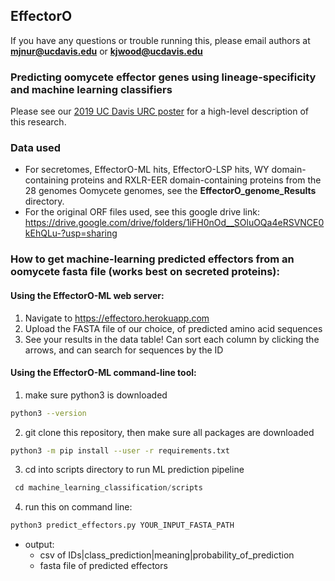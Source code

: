 ## EffectorO

If you have any questions or trouble running this, please email authors at **mjnur@ucdavis.edu** or **kjwood@ucdavis.edu**

### Predicting oomycete effector genes using lineage-specificity and machine learning classifiers

Please see our [2019 UC Davis URC poster](https://drive.google.com/file/d/1n7ccBZi6c5K6h600u0lF9xnMRiMtKWVa/view?usp=sharing) for a high-level description of this research.

### Data used
- For secretomes, EffectorO-ML hits, EffectorO-LSP hits, WY domain-containing proteins and RXLR-EER domain-containing proteins from the 28 genomes Oomycete genomes, see the **EffectorO_genome_Results** directory.
- For the original ORF files used, see this google drive link: https://drive.google.com/drive/folders/1iFH0nOd__SOluOQa4eRSVNCE0kEhQLu-?usp=sharing

### How to get machine-learning predicted effectors from an oomycete fasta file (works best on secreted proteins):

#### Using the EffectorO-ML web server:
1) Navigate to https://effectoro.herokuapp.com
2) Upload the FASTA file of our choice, of predicted amino acid sequences
3) See your results in the data table! Can sort each column by clicking the arrows, and can search for sequences by the ID

#### Using the EffectorO-ML command-line tool:

1) make sure python3 is downloaded
  ```bash
  python3 --version
  ```
2) git clone this repository, then make sure all packages are downloaded
  ```bash
  python3 -m pip install --user -r requirements.txt
  ```
3) cd into scripts directory to run ML prediction pipeline
  ```python
   cd machine_learning_classification/scripts
  ```
4) run this on command line:

```python
python3 predict_effectors.py YOUR_INPUT_FASTA_PATH
```

- output:
  - csv of IDs|class_prediction|meaning|probability_of_prediction
  - fasta file of predicted effectors
